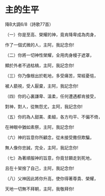 # 主的生平

降B大調6/8（詩歌77首）

（一）你是至高、榮耀的神，竟肯降卑成為肉身，

作了一個式微的人，主阿，我記念你!

（二）你將一切神性榮耀，全用肉身幔子遮罩，

顯於外者不過枯槁，主阿，我記念你!

（三）你乃像根出於乾地，多受痛苦，常經憂悒，

被人藐視，受人厭棄，主阿，我記念你!

（四）你的心裏謙卑、溫柔，任何遭遇都肯接受，

對神，對人，從無怨尤，主阿，我記念你!

（五）你的為人甜美、柔細，各方均平、不偏不倚，

在神眼中猶如素祭，主阿，我記念你!

（六）神的旨意你所顧念，從未接受撒但欺騙，

無人像你忠誠，完全，主阿，我記念你!

（七）為著順服神的旨意，你竟甘願走到死地，

且在十架捨了自己，主阿，我記念你!

（八）父神因此將你升高，使你得著尊貴、榮耀，

天地一切無不拜朝，主阿，我敬拜你!